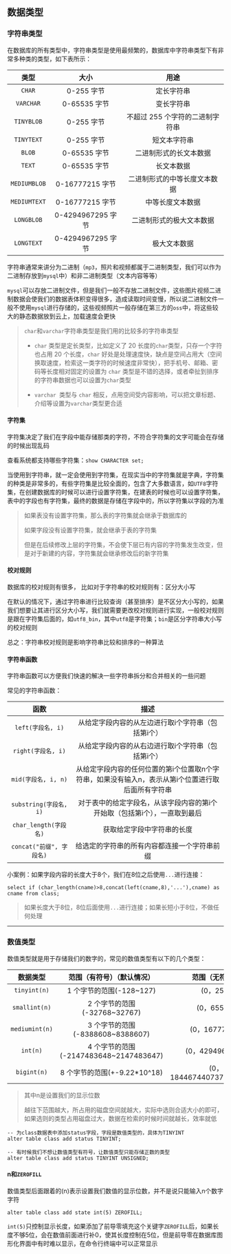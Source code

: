 ## 数据类型

### 字符串类型

在数据库的所有类型中，字符串类型是使用最频繁的，数据库中字符串类型下有非常多种类的类型，如下表所示：

|     类型     |       大小        |              用途               |
| :----------: | :---------------: | :-----------------------------: |
|    `CHAR`    |    0-255 字节     |           定长字符串            |
|  `VARCHAR`   |   0-65535 字节    |           变长字符串            |
|  `TINYBLOB`  |    0-255 字节     | 不超过 255 个字符的二进制字符串 |
|  `TINYTEXT`  |    0-255 字节     |          短文本字符串           |
|    `BLOB`    |   0-65535 字节    |     二进制形式的长文本数据      |
|    `TEXT`    |   0-65535 字节    |           长文本数据            |
| `MEDIUMBLOB` |  0-16777215 字节  |  二进制形式的中等长度文本数据   |
| `MEDIUMTEXT` |  0-16777215 字节  |        中等长度文本数据         |
|  `LONGBLOB`  | 0-4294967295 字节 |    二进制形式的极大文本数据     |
|  `LONGTEXT`  | 0-4294967295 字节 |          极大文本数据           |

字符串通常来讲分为二进制（`mp3`，照片和视频都属于二进制类型，我们可以作为二进制存放到`mysql`中）和非二进制类型（文本内容等等）

`mysql`可以存放二进制文件，但是我们一般不存放二进制文件，这些图片视频二进制数据会使我们的数据表体积变得很多，造成读取时间变慢，所以说二进制文件一般不使用`mysql`进行存储的，这些视频照片一般存储在第三方的`oss`中，将这些较大的静态数据放到云上，加载速度会更快

> `char`和`varchar`字符串类型是我们用的比较多的字符串类型
>
> - `char` 类型是定长类型，比如定义了 20 长度的`char`类型，只存一个字符也占用 20 个长度，`char` 好处是处理速度快，缺点是空间占用大（空间换取速度，检索这一类字符的时候速度非常快），把手机号、邮箱、密码等长度相对固定的设置为 `char` 类型是不错的选择，或者牵扯到排序的字符串数据也可以设置为`char`类型
>
> - `varchar `类型与 `char` 相反，点用空间受内容影响，可以把文章标题、介绍等设置为` varchar `类型更合适

#### 字符集

字符集决定了我们在字段中能存储那类的字符，不符合字符集的文字可能会在存储的时候出现乱码

查看系统都支持哪些字符集：`show CHARACTER set;`

当使用到字符串，就一定会使用到字符集，在现实当中的字符集就是字典，字符集的种类是非常多的，有些字符集是比较全面的，包含了大多数语言，如`UTF8`字符集，在创建数据库的时候可以进行设置字符集，在建表的时候也可以设置字符集，表中的字段也有字符集，最终的数据是存储在字段中的，所以字符集以字段的为准

> 如果表没有设置字符集，那么表的字符集就会继承于数据库的
>
> 如果字段没有设置字符集，就会继承于表的字符集
>
> 但是在后续修改上层的字符集，不会使下层已有内容的字符集发生改变，但是对于新建的内容，字符集就会继承修改后的新字符集

#### 校对规则

数据库的校对规则有很多， 比如对于字符串的校对规则有：区分大小写

在默认的情况下，通过字符串进行比较查询（甚至排序）是不区分大小写的，如果我们想要让其进行区分大小写，我们就需要更改校对规则进行实现，一般校对规则是跟在字符集后面的，如`utf8_bin`，其中`utf8`是字符集；`bin`是区分字符串大小写的校对规则

总之：字符串校对规则是影响字符串比较和排序的一种算法

#### 字符串函数

字符串函数可以方便我们快速的解决一些字符串拆分和合并相关的一些问题

常见的字符串函数：

|           函数           |                             描述                             |
| :----------------------: | :----------------------------------------------------------: |
|    `left(字段名, i)`     |      从给定字段内容的从左边进行取i个字符串（包括第i个）      |
|    `right(字段名, i)`    |      从给定字段内容的从右边进行取i个字符串（包括第i个）      |
|   `mid(字段名, i, n)`    | 从给定字段内容的任何位置的第i个位置取n个字符串，如果没有输入n，表示从第i个位置进行取后面所有字符串 |
|  `substring(字段名, i)`  | 对于表中的给定字段名，从该字段内容的第i个开始取（包括第i个），一直取到最后 |
|  `char_length(字段名)`   |                  获取给定字段中字符串的长度                  |
| `concat("前缀", 字段名)` |         给选定的字符串的所有内容都连接一个字符串前缀         |

小案例：如果字段内容的长度大于8个，我们在8位之后使用`...`进行连接：

```mysql
select if (char_length(cname)>8,concat(left(cname,8),'...'),cname) as cname from class;
```

> 如果长度大于8位，8位后面使用`...`进行连接；如果长短小于8位，不做任何处理

***

### 数值类型

数值类型就是用于存储我们的数字的，常见的数值类型有以下的几个类型：

|    数据类型    |       范围（有符号）（默认情况）       |      范围（无符号）       |
| :------------: | :------------------------------------: | :-----------------------: |
|  `tinyint(n)`  |        1 个字节的范围(-128~127)        |         (0，255)          |
| `smallint(n)`  |      2 个字节的范围(-32768~32767)      |        (0，65535)         |
| `mediumint(n)` |    3 个字节的范围(-8388608~8388607)    |       (0，16777215)       |
|    `int(n)`    | 4 个字节的范围(-2147483648~2147483647) |      (0，4294967295)      |
|  `bigint(n)`   |      8 个字节的范围(+-9.22*10^18)      | (0，18446744073709551615) |

> 其中n是设置我们的显示位数
>
> 越往下范围越大，所占用的磁盘空间就越大，实际中选则合适大小的即可，如果选则的类型占用磁盘过大，数据在检索的时候时间就越长，效率就低

```mysql
-- 为class数据表中添加status字段，字段是数值类型的，具体为TINYINT
alter table class add status TINYINT;

-- 有时候我们不想让数值类型有符号，让数值类型只能存储正数的类型
alter table class add status TINYINT UNSIGNED;
```

#### n和`ZEROFILL`

数值类型后面跟着的(n)表示设置我们数值的显示位数，并不是说只能输入n个数字字符

```mysql
alter table class add state int(5) ZEROFILL;
```

`int(5)`只控制显示长度，如果添加了前导零填充这个关键字`ZEROFILL`后，如果长度不够5位，会在数值前面进行补0，使其长度控制在5位，但是前导零在数据库图形化界面中有时难以显示，在命令行终端中可以正常显示